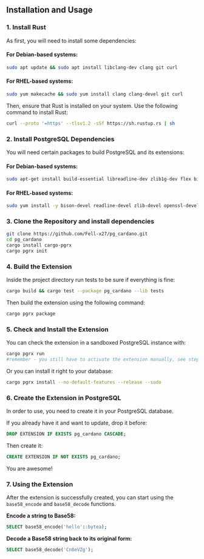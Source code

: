 ## Installation and Usage

### 1. Install Rust

As first, you will need to install some dependencies:
#### For Debian-based systems:

```bash
sudo apt update && sudo apt install libclang-dev clang git curl
```

#### For RHEL-based systems:

```bash
sudo yum makecache && sudo yum install clang clang-devel git curl
```

Then, ensure that Rust is installed on your system. Use the following command to install Rust:

```bash
curl --proto '=https' --tlsv1.2 -sSf https://sh.rustup.rs | sh
```

### 2. Install PostgreSQL Dependencies

You will need certain packages to build PostgreSQL and its extensions:

#### For Debian-based systems:

```bash
sudo apt-get install build-essential libreadline-dev zlib1g-dev flex bison libxml2-dev libxslt-dev libssl-dev libxml2-utils xsltproc ccache pkg-config
```

#### For RHEL-based systems:

```bash
sudo yum install -y bison-devel readline-devel zlib-devel openssl-devel wget ccache && sudo yum groupinstall -y 'Development Tools'
```

### 3. Clone the Repository and install dependencies

```bash
git clone https://github.com/Fell-x27/pg_cardano.git
cd pg_cardano
cargo install cargo-pgrx
cargo pgrx init
```

### 4. Build the Extension

Inside the project directory run tests to be sure if everything is fine:
```bash
cargo build && cargo test --package pg_cardano --lib tests
```


Then build the extension using the following command:
```bash
cargo pgrx package
```


### 5. Check and Install the Extension

You can check the extension in a sandboxed PostgreSQL instance with: 
```bash
cargo pgrx run
#remember - you still have to activate the extension manually, see step #6
```

Or you can install it right to your database:
```bash
cargo pgrx install --no-default-features --release --sudo
```

### 6. Create the Extension in PostgreSQL

In order to use, you need to create it in your PostgreSQL database.

If you already have it and want to update, drop it before:
```sql
DROP EXTENSION IF EXISTS pg_cardano CASCADE;
```

Then create it:
```sql
CREATE EXTENSION IF NOT EXISTS pg_cardano;
```

You are awesome!

### 7. Using the Extension

After the extension is successfully created, you can start using the `base58_encode` and `base58_decode` functions.

**Encode a string to Base58:**

```sql
SELECT base58_encode('hello'::bytea);
```

**Decode a Base58 string back to its original form:**

```sql
SELECT base58_decode('Cn8eVZg');
```
